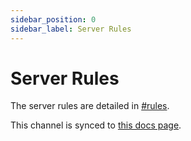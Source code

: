 ```yaml
---
sidebar_position: 0
sidebar_label: Server Rules
---
```


# Server Rules

The server rules are detailed in [#rules](https://discord.com/channels/281648235557421056/1109693299297632328).

This channel is synced to [this docs page](../management/discord-pages/rules).
